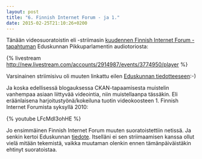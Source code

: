 ```yaml
---
layout: post
title: "6. Finnish Internet Forum - ja 1."
date: 2015-02-25T21:10:26+0200
---
```


Tänään videosuoratoistin eli -striimasin [kuudennen Finnish Internet Forum -tapahtuman](http://internetforum.fi/fif2015) Eduskunnan Pikkuparlamentin audiotoriosta:<!--more-->

{% livestream http://new.livestream.com/accounts/2914987/events/3774950/player %}

Varsinainen striimisivu oli muuten linkattu eilen [Eduskunnan tiedotteeseen](http://web.eduskunta.fi/Resource.phx/eduskunta/ajankohtaista/tiedotearkisto.htx?templateId=1.htx&id=7286&cache=no):-)

Ja koska edellisessä blogauksessa CKAN-tapaamisesta muistelin vanhempaa asiaan liittyvää videointia, niin muistellaanpa tässäkin. Eli eräänlaisena harjoitustyönä/kokeiluna tuotin videokoosteen 1. Finnish Internet Forumista syksyllä 2010:

{% youtube LFcMdI3ohHE %}

Jo ensimmäinen Finnish Internet Forum muuten suoratoistettiin netissä. Ja senkin kertoi Eduskunnan [tiedote](http://web.eduskunta.fi/Resource.phx/pubman/templates/1.htx?id=3530). Itselläni ei sen striimaamisen kanssa ollut vielä mitään tekemistä, vaikka muutaman olenkin ennen tämänpäiväistäkin ehtinyt suoratoistaa. 